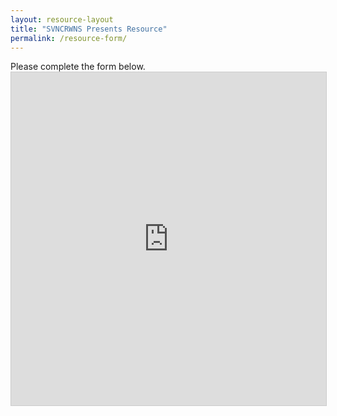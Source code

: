 ```yaml
---
layout: resource-layout
title: "SVNCRWNS Presents Resource"
permalink: /resource-form/
---
```


<section class="resource-form">
    <div class="frow">
        <div class="form-msg">Please complete the form below.</div>
        <iframe class="airtable-embed" src="https://airtable.com/embed/shr1AY2ODyvvOdb9W?backgroundColor=blue" frameborder="0" onmousewheel="" width="100%" height="533" style="background: transparent; border: 1px solid #ccc;"></iframe>
    </div>
</section>